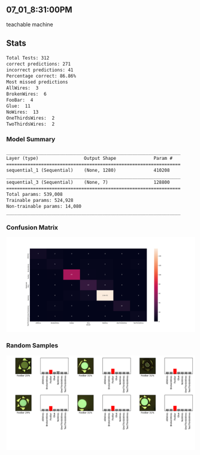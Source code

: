 ## 07_01_8:31:00PM 
teachable machine

## Stats 
```
Total Tests: 312
correct predictions: 271
incorrect predictions: 41
Percentage correct: 86.86%
Most missed predictions
AllWires:  3
BrokenWires:  6
FooBar:  4
Glue:  11
NoWires:  13
OneThirdsWires:  2
TwoThirdsWires:  2
``` 
### Model Summary 
```Model: "sequential_4"
_________________________________________________________________
Layer (type)                 Output Shape              Param #   
=================================================================
sequential_1 (Sequential)    (None, 1280)              410208    
_________________________________________________________________
sequential_3 (Sequential)    (None, 7)                 128800    
=================================================================
Total params: 539,008
Trainable params: 524,928
Non-trainable params: 14,080
_________________________________________________________________
``` 
### Confusion Matrix 
![Confusion Matrix](imgs/07_01_8:31:00PM.png) 
### Random Samples 
![Random Samples](imgs/rand_samples_07_01_8:31:00PM.png) 
